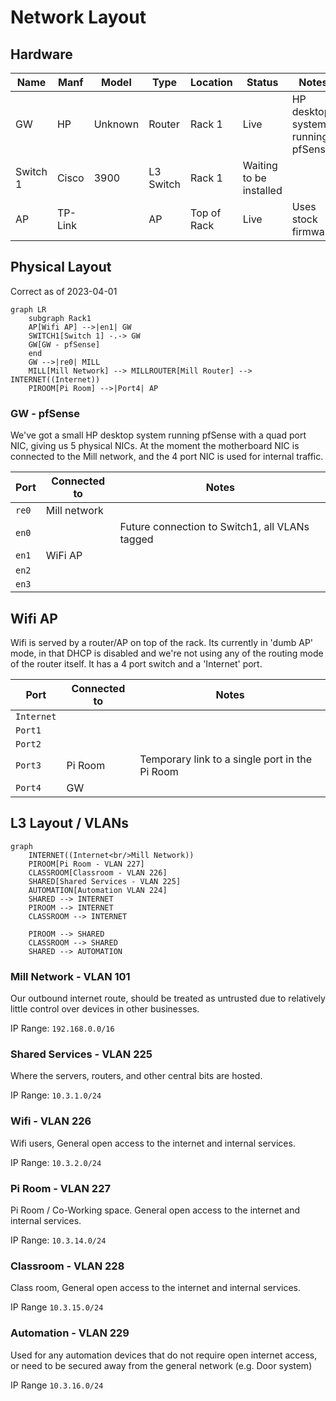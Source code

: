 # Network Layout

## Hardware

| Name     | Manf    | Model   | Type      | Location    | Status                  | Notes                             |
| -------- | ------- | ------- | --------- | ----------- | ----------------------- | --------------------------------- |
| GW       | HP      | Unknown | Router    | Rack 1      | Live                    | HP desktop system running pfSense |
| Switch 1 | Cisco   | 3900    | L3 Switch | Rack 1      | Waiting to be installed |                                   |
| AP       | TP-Link |         | AP        | Top of Rack | Live                    | Uses stock firmware               |

## Physical Layout

Correct as of 2023-04-01

```mermaid
graph LR
    subgraph Rack1
    AP[Wifi AP] -->|en1| GW
    SWITCH1[Switch 1] -.-> GW
    GW[GW - pfSense] 
    end
    GW -->|re0| MILL
    MILL[Mill Network] --> MILLROUTER[Mill Router] --> INTERNET((Internet))
    PIROOM[Pi Room] -->|Port4| AP
```

### GW - pfSense

We've got a small HP desktop system running pfSense with a quad port NIC, giving us 5 physical NICs. At the moment the motherboard NIC is connected to the Mill network, and the 4 port NIC is used for internal traffic.

| Port  | Connected to | Notes                                          |
| ----- | ------------ | ---------------------------------------------- |
| `re0` | Mill network |                                                |
| `en0` |              | Future connection to Switch1, all VLANs tagged |
| `en1` | WiFi AP      |                                                |
| `en2` |              |                                                |
| `en3` |              |                                                |

## Wifi AP

Wifi is served by a router/AP on top of the rack. Its currently in 'dumb AP' mode, in that DHCP is disabled and we're not using any of the routing mode of the router itself. It has a 4 port switch and a 'Internet' port.

| Port       | Connected to | Notes                                          |
| ---------- | ------------ | ---------------------------------------------- |
| `Internet` |              |                                                |
| `Port1`    |              |                                                |
| `Port2`    |              |                                                |
| `Port3`    | Pi Room      | Temporary link to a single port in the Pi Room |
| `Port4`    | GW           |                                                |

## L3 Layout / VLANs

```mermaid
graph
    INTERNET((Internet<br/>Mill Network))
    PIROOM[Pi Room - VLAN 227]
    CLASSROOM[Classroom - VLAN 226]
    SHARED[Shared Services - VLAN 225]
    AUTOMATION[Automation VLAN 224]
    SHARED --> INTERNET
    PIROOM --> INTERNET
    CLASSROOM --> INTERNET
    
    PIROOM --> SHARED
    CLASSROOM --> SHARED
    SHARED --> AUTOMATION
```

### Mill Network - VLAN 101

Our outbound internet route, should be treated as untrusted due to relatively little control over devices in other businesses.

IP Range: `192.168.0.0/16`

### Shared Services - VLAN 225

Where the servers, routers, and other central bits are hosted.

IP Range: `10.3.1.0/24`

### Wifi - VLAN 226

Wifi users, General open access to the internet and internal services.

IP Range: `10.3.2.0/24`

### Pi Room - VLAN 227

Pi Room / Co-Working space. General open access to the internet and internal services.

IP Range: `10.3.14.0/24`

### Classroom - VLAN 228

Class room, General open access to the internet and internal services.

IP Range `10.3.15.0/24`

### Automation - VLAN 229

Used for any automation devices that do not require open internet access, or need to be secured away from the general network (e.g. Door system)

IP Range `10.3.16.0/24`